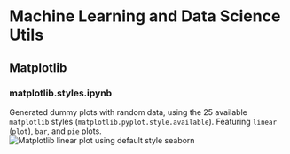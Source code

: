 # Machine Learning and Data Science Utils
## Matplotlib
### matplotlib.styles.ipynb
Generated dummy plots with random data, using the 25 available `matplotlib` styles (`matplotlib.pyplot.style.available`). Featuring `linear` (`plot`), `bar`, and `pie` plots.
![Matplotlib linear plot using default style seaborn](/../master/img/matplotlib-styles.png?raw=true "Matplotlib linear plot using default style seaborn")